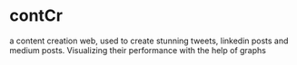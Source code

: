 # contCr
a content creation web, used to create stunning tweets, linkedin posts and medium posts. Visualizing their performance with the help of graphs

